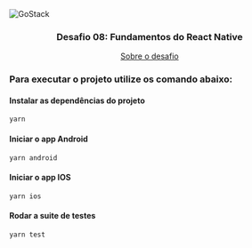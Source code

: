<img alt="GoStack" src="https://storage.googleapis.com/golden-wind/bootcamp-gostack/header-desafios.png" />

<h3 align="center">
  Desafio 08: Fundamentos do React Native
</h3>

<p align="center">
  <a href="https://github.com/Rocketseat/bootcamp-gostack-desafios/tree/master/desafio-fundamentos-reactjs#rocket-sobre-o-desafio">Sobre o desafio</a>
</p>

### Para executar o projeto utilize os comando abaixo:

#### Instalar as dependências do projeto
`yarn`

#### Iniciar o app Android
`yarn android`

#### Iniciar o app IOS
`yarn ios`

#### Rodar a suite de testes
`yarn test`

